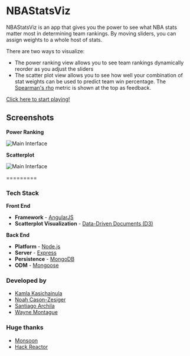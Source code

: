 NBAStatsViz
=========

NBAStatsViz is an app that gives you the power to see what NBA stats matter most in determining team rankings.
By moving sliders, you can assign weights to a whole host of stats.  

There are two ways to visualize:
* The power ranking view allows you to see team rankings dynamically reorder as you adjust the sliders
* The scatter plot view allows you to see how well your combination of stat weights can be used to predict team win percentage.  The [Spearman's rho](http://en.wikipedia.org/wiki/Spearman's_rank_correlation_coefficient) metric is shown at the top as feedback.

[Click here to start playing!](http://nbastar.herokuapp.com/ "NBAStatsViz")

## Screenshots

**Power Ranking**

![Main Interface](https://raw2.github.com/sarchila/NBAViz/master/screenshots/powerranking.png?token=5355769__eyJzY29wZSI6IlJhd0Jsb2I6c2FyY2hpbGEvTkJBVml6L21hc3Rlci9zY3JlZW5zaG90cy9wb3dlcnJhbmtpbmcucG5nIiwiZXhwaXJlcyI6MTM4OTkzMTcwNX0%3D--66f6f4dc109ab0ddf0864b37fe3a0e956f03a588)

**Scatterplot**

![Main Interface](https://raw.github.com/sarchila/NBAViz/master/screenshots/scatter.gif?token=5355769__eyJzY29wZSI6IlJhd0Jsb2I6c2FyY2hpbGEvTkJBVml6L21hc3Rlci9zY3JlZW5zaG90cy9zY2F0dGVyLmdpZiIsImV4cGlyZXMiOjEzODk5MzE4MDV9--53a92db043f67902e1d8311472bd52300f51a0eb)

=========

### Tech Stack
<strong>Front End</strong>
* <strong>Framework</strong> - [AngularJS](http://www.angularjs.org/)
* <strong>Scatterplot Visualization</strong> - [Data-Driven Documents (D3)](http://www.d3js.org/)

<strong>Back End</strong>
* <strong>Platform</strong> - [Node.js](http://www.nodejs.org/)
* <strong>Server</strong> - [Express](http://www.expressjs.com/‎)
* <strong>Persistence</strong> - [MongoDB](http://www.mongodb.org/)
* <strong>ODM</strong> - [Mongoose](http://www.mongoosejs.com/)

### Developed by
* [Kamla Kasichainula](https://github.com/kamalama)
* [Noah Cason-Zesiger](https://github.com/noahjcz)
* [Santiago Archila](https://github.com/sarchila)
* [Wayne Montague](https://github.com/stateoflux)

### Huge thanks
* [Monsoon](http://www.monsoonco.com/)
* [Hack Reactor](http://www.hackreactor.com/)

